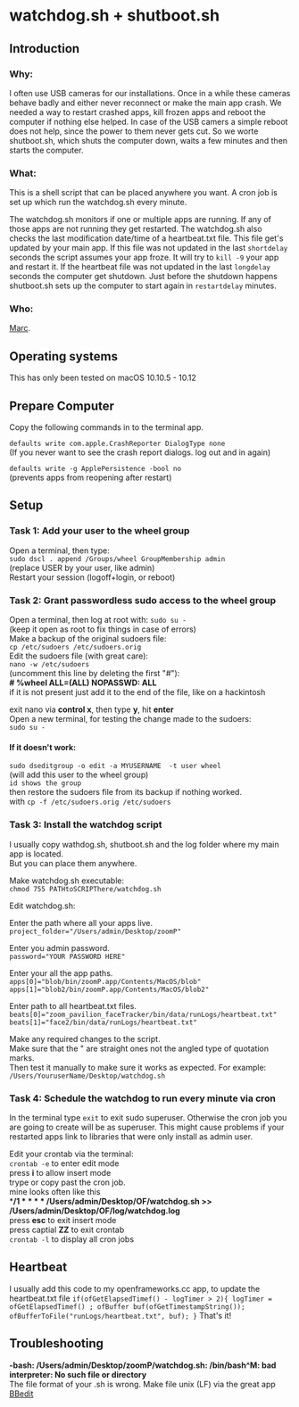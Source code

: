 # watchdog.sh + shutboot.sh

## Introduction
### Why:
I often use USB cameras for our installations. Once in a while these cameras behave badly and either never reconnect or make the main app crash. We needed a way to restart crashed apps, kill frozen apps and reboot the computer if nothing else helped.
In case of the USB camers a simple reboot does not help, since the power to them never gets cut. So we worte shutboot.sh, which shuts the computer down, waits a few minutes and then starts the computer.

### What:
This is a shell script that can be placed anywhere you want.
A cron job is set up which run the watchdog.sh every minute.

The watchdog.sh monitors if one or multiple apps are running.
If any of those apps are not running they get restarted.
The watchdog.sh also checks the last modification date/time of a heartbeat.txt file. This file get's updated by your main app. If this file was not updated in the last `shortdelay` seconds  the script assumes your app froze. It will try to `kill -9` your app and restart it.
If the heartbeat file was not updated in the last `longdelay` seconds the computer get shutdown. Just before the shutdown happens shutboot.sh sets up the computer to start again in `restartdelay` minutes.

### Who:
[Marc](https://github.com/marc-antimodular).

## Operating systems
This has only been tested on macOS 10.10.5 - 10.12

## Prepare Computer
Copy the following commands in to the terminal app.

`defaults write com.apple.CrashReporter DialogType none`<br />
(If you never want to see the crash report dialogs. log out and in again)

`defaults write -g ApplePersistence -bool no`<br />
(prevents apps from reopening after restart)

## Setup
### Task 1: Add your user to the wheel group
Open a terminal, then type:<br />
`sudo dscl . append /Groups/wheel GroupMembership admin`<br />
(replace USER by your user, like admin)<br />
Restart your session (logoff+login, or reboot)

### Task 2: Grant passwordless sudo access to the wheel group
Open a terminal, then log at root with: `sudo su -`<br />
(keep it open as root to fix things in case of errors)<br />
Make a backup of the original sudoers file:<br />
`cp /etc/sudoers /etc/sudoers.orig`<br />
Edit the sudoers file (with great care):<br />
`nano -w /etc/sudoers`<br />
(uncomment this line by deleting the first "#"):<br />
**# %wheel ALL=(ALL) NOPASSWD: ALL**<br />
if it is not present just add it to the end of the file, like on a hackintosh<br />

exit nano via **control x**, then type **y**, hit **enter**<br />
Open a new terminal, for testing the change made to the sudoers:<br />
`sudo su -`

#### If it doesn't work:
`sudo dseditgroup -o edit -a MYUSERNAME  -t user wheel`<br />
(will add this user to the wheel group)<br />
`id shows the group`<br />
then restore the sudoers file from its backup if nothing worked.<br />
with `cp -f /etc/sudoers.orig /etc/sudoers`

### Task 3: Install the watchdog script
I usually copy wathdog.sh, shutboot.sh and the log folder where my main app is located.<br />
But you can place them anywhere.

Make watchdog.sh executable:<br />
`chmod 755 PATHtoSCRIPThere/watchdog.sh`

Edit watchdog.sh:

Enter the path where all your apps live.<br />
`project_folder="/Users/admin/Desktop/zoomP"`

Enter you admin password.<br />
`password="YOUR PASSWORD HERE"`

Enter your all the app paths.<br />
`apps[0]="blob/bin/zoomP.app/Contents/MacOS/blob"`<br />
`apps[1]="blob2/bin/zoomP.app/Contents/MacOS/blob2"`

Enter path to all heartbeat.txt files.<br />
`beats[0]="zoom_pavilion_faceTracker/bin/data/runLogs/heartbeat.txt"`<br />
`beats[1]="face2/bin/data/runLogs/heartbeat.txt"`

Make any required changes to the script.<br />
Make sure that the " are straight ones not the angled type of quotation marks.<br />
Then test it manually to make sure it works as expected. For example:<br />
`/Users/YouruserName/Desktop/watchdog.sh`

### Task 4: Schedule the watchdog to run every minute via cron

In the terminal type `exit` to exit sudo superuser. Otherwise the cron job you are going to create will be as superuser. This might cause problems if your restarted apps link to libraries that were only install as admin user.

Edit your crontab via the terminal:<br />
`crontab -e` to enter edit mode<br />
press **i** to allow insert mode<br />
trype or copy past the cron job.<br />
mine looks often like this<br />
***/1 * * * * /Users/admin/Desktop/OF/watchdog.sh >> /Users/admin/Desktop/OF/log/watchdog.log**<br />
press **esc** to exit insert mode<br />
press captial **ZZ** to exit crontab<br />
`crontab -l` to display all cron jobs

## Heartbeat
I usually add this code to my openframeworks.cc app, to update the heartbeat.txt file
`
if(ofGetElapsedTimef() - logTimer > 2){
    logTimer = ofGetElapsedTimef() ;
    ofBuffer buf(ofGetTimestampString());
    ofBufferToFile("runLogs/heartbeat.txt", buf);
}
`
That's it!


## Troubleshooting
**-bash: /Users/admin/Desktop/zoomP/watchdog.sh: /bin/bash^M: bad interpreter: No such file or directory**<br />
The file format of your .sh is wrong. Make file unix (LF) via the great app [BBedit](https://www.barebones.com/products/bbedit/)
